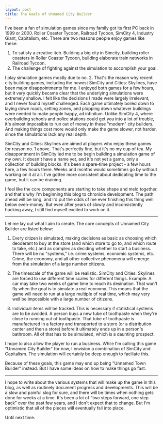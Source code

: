 ```yaml
---
layout: post
title: The Goals of Unnamed City Builder
---
```


I've been a fan of simulation games since my family got its first PC back in 1999 or 2000. Roller Coaster Tycoon, Railroad Tycoon, SimCity 4, Industry Giant, Capitalism, etc. There are two reasons people enjoy games like these:

1. To satisfy a creative itch. Building a big city in Simcity, building roller coasters in Roller Coaster Tycoon, building elaborate train networks in Railroad Tycoon.
2. The challenge of fighting against the simulation to accomplish your goal. 

I play simulation games mostly due to no. 2. That's the reason why recent city building games, including the newest SimCity and Cities: Skylines, have been major disappointments for me. I enjoyed both games for a few hours, but it very quickly became clear that the underlying simulations were extremely shallow. I felt like the decisions I made were largely irrelevant, and I never found myself challenged. Each game ultimately boiled down to laying down roads, setting zones, and plopping down whatever buildings were needed to make people happy, ad infinitum. Unlike SimCity 4, where overbuilding schools and police stations could get you into a lot of trouble, it's almost impossible to run out of money in these "modern" city builders. And making things cost more would only make the game slower, not harder, since the simulations lack any real depth.

SimCity and Cities: Skylines are aimed at players who enjoy these games for reason no. 1 above. That's perfectly fine, but it's no my cup of tea. My disappontment in SimCity led me to be begin building a simulation game of my own. It doesn't have a name yet, and it's not yet a game, only a collection of building blocks. It's been a spare-time project - a few hours here, a few hours there. Weeks and months would sometimes go by without working on it at all. I've gotten more consistent about dedicating time to the game, but it can be draining.

I feel like the core components are starting to take shape and meld together, and that's why I'm beginning this blog to chronicle development. The path ahead will be long, and I'd put the odds of me ever finishing this thing well below even-money. But even after years of slowly and inconsistently hacking away, I still find myself excited to work on it.  

***

Let me lay out what I aim to create. The core concepts of Unnamed City Builder are listed below:

1. Every citizen is simulated, making decisions as basic as choosing which deoderant to buy at the store (and which store to go to, and which route to take, etc.) and as complex as deciding whether to start a business. There will be no "systems," i.e. crime systems, economic systems, etc. Crime, the economy, and all other collective phenomena will emerge from the simulation of a large number citizens.

2. The timescale of the game will be realistic. SimCity and Cities: Skylines are forced to use different time scales for different things. Example: A car may take two weeks of game time to reach its desination. That won't fly when the goal is to simulate a real economy. This means that the game will need to run at a large multiple of real time, which may very well be impossible with a large number of citizens. 

3. Individual items will be tracked. This is necessary if statistical systems are to be avoided. A person buys a new tube of toothpaste when they're close to running out of toothpaste. That tube of toothpaste is manufactured in a factory and transported to a store (or a distribution center and then a store) before it ultimately ends up in a person's bathroom. All of that has to be simulated, which is a daunting prospect.

I hope to also allow the player to run a business. While I'm calling this game "Unnamed City Builder" for now, I envision a combination of SimCity and Capitalism. The simulation will certainly be deep enough to faciliate this.

Because of these goals, this game may end up being "Unnamed Town Builder" instead. But I have some ideas on how to make things go fast.

***

I hope to write about the various systems that will make up the game in this blog, as well as routinely document progress and developments. This will be a slow and painful slog for sure, and there will be times when nothing gets done for weeks at a time. It's been a lot of "two steps forward, one step back" over the past few years, and I don't expect that to change. But I'm optimistic that all of the pieces will eventually fall into place.

Until next time.
